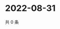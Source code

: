 # 2022-08-31

共 0 条

<!-- BEGIN WEIBO -->
<!-- 最后更新时间 Wed Aug 31 2022 05:00:39 GMT+0800 (China Standard Time) -->

<!-- END WEIBO -->
